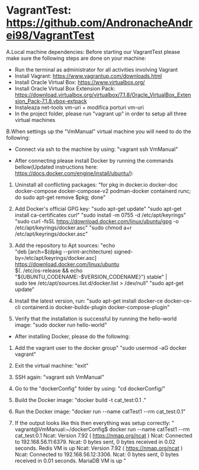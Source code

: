 # VagrantTest: https://github.com/AndronacheAndrei98/VagrantTest

A.Local machine dependencies:
Before starting our VagrantTest please make sure the following steps are done on your machine:
- Run the terminal as administrator for all activities involving Vagrant
- Install Vagrant: https://www.vagrantup.com/downloads.html
- Install Oracle Virtual Box: https://www.virtualbox.org/
- Install Oracle Virtual Box Extension Pack: https://download.virtualbox.org/virtualbox/7.1.8/Oracle_VirtualBox_Extension_Pack-7.1.8.vbox-extpack 
- Instaleaza net-tools vm-uri + modifica porturi vm-uri
- In the project folder, please run "vagrant up" in order to setup all three virtual machines


B.When settings up the "VmManual" virtual machine you will need to do the following:
- Connect via ssh to the machine by using:
"vagrant ssh VmManual"

- After connecting please install Docker by running the commands bellow(Updated instructions here: https://docs.docker.com/engine/install/ubuntu/):
1. Uninstall all conflicting packages:
"for pkg in docker.io docker-doc docker-compose docker-compose-v2 podman-docker containerd runc; do sudo apt-get remove $pkg; done"

2. Add Docker's official GPG key:
"sudo apt-get update"
"sudo apt-get install ca-certificates curl"
"sudo install -m 0755 -d /etc/apt/keyrings"
"sudo curl -fsSL https://download.docker.com/linux/ubuntu/gpg -o /etc/apt/keyrings/docker.asc"
"sudo chmod a+r /etc/apt/keyrings/docker.asc"

3. Add the repository to Apt sources:
"echo \
  "deb [arch=$(dpkg --print-architecture) signed-by=/etc/apt/keyrings/docker.asc] https://download.docker.com/linux/ubuntu \
  $(. /etc/os-release && echo "${UBUNTU_CODENAME:-$VERSION_CODENAME}") stable" | \
  sudo tee /etc/apt/sources.list.d/docker.list > /dev/null"
"sudo apt-get update"

4. Install the latest version, run:
 "sudo apt-get install docker-ce docker-ce-cli containerd.io docker-buildx-plugin docker-compose-plugin"

5. Verify that the installation is successful by running the hello-world image:
"sudo docker run hello-world"

- After installing Docker, please do the following:
1. Add the vagrant user to the docker group"
"sudo usermod -aG docker vagrant"

2. Exit the virtual machine:
"exit"

3. SSH again:
"vagrant ssh VmManual"

4. Go to the "dockerConfig" folder by using:
"cd dockerConfig/"

5. Build the Docker image:
"docker build -t cat_test:0.1 ."

6. Run the Docker image:
"docker run --name catTest1 --rm cat_test:0.1"

7. If the output looks like this then everything was setup correctly:
"
vagrant@VmManual:~/dockerConfig$ docker run --name catTest1 --rm cat_test:0.1
Ncat: Version 7.92 ( https://nmap.org/ncat )
Ncat: Connected to 192.168.56.11:6379.
Ncat: 0 bytes sent, 0 bytes received in 0.02 seconds.
Redis VM is up
Ncat: Version 7.92 ( https://nmap.org/ncat )
Ncat: Connected to 192.168.56.12:3306.
Ncat: 0 bytes sent, 0 bytes received in 0.01 seconds.
MariaDB VM is up
"